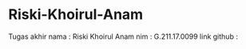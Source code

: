 # Riski-Khoirul-Anam
Tugas akhir
nama          : Riski Khoirul Anam
nim           : G.211.17.0099
link github   :

